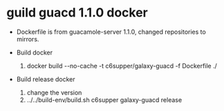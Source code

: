 # guild guacd 1.1.0 docker

* Dockerfile is from guacamole-server 1.1.0, changed repositories to mirrors. 
       
* Build docker
    1. docker build --no-cache -t c6supper/galaxy-guacd -f Dockerfile ./

* Build release docker
    1. change the version
    2. ../../build-env/build.sh c6supper galaxy-guacd release
